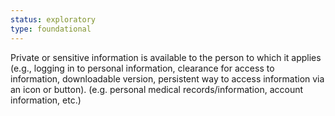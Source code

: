 ```yaml
---
status: exploratory
type: foundational
---
```


Private or sensitive information is available to the person to which it applies (e.g., logging in to personal information, clearance for access to information, downloadable version, persistent way to access information via an icon or button). (e.g. personal medical records/information, account information, etc.)



